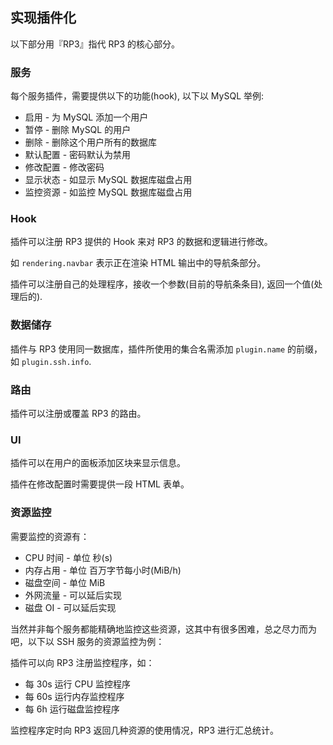 ## 实现插件化
以下部分用『RP3』指代 RP3 的核心部分。

### 服务
每个服务插件，需要提供以下的功能(hook), 以下以 MySQL 举例:

* 启用 - 为 MySQL 添加一个用户
* 暂停 - 删除 MySQL 的用户
* 删除 - 删除这个用户所有的数据库
* 默认配置 - 密码默认为禁用
* 修改配置 - 修改密码
* 显示状态 - 如显示 MySQL 数据库磁盘占用
* 监控资源 - 如监控 MySQL 数据库磁盘占用

### Hook
插件可以注册 RP3 提供的 Hook 来对 RP3 的数据和逻辑进行修改。

如 `rendering.navbar` 表示正在渲染 HTML 输出中的导航条部分。

插件可以注册自己的处理程序，接收一个参数(目前的导航条条目), 返回一个值(处理后的).

### 数据储存
插件与 RP3 使用同一数据库，插件所使用的集合名需添加 `plugin.name` 的前缀，如 `plugin.ssh.info`.

### 路由
插件可以注册或覆盖 RP3 的路由。

### UI
插件可以在用户的面板添加区块来显示信息。

插件在修改配置时需要提供一段 HTML 表单。

### 资源监控
需要监控的资源有：

* CPU 时间 - 单位 秒(s)
* 内存占用 - 单位 百万字节每小时(MiB/h)
* 磁盘空间 - 单位 MiB
* 外网流量 - 可以延后实现
* 磁盘 OI - 可以延后实现

当然并非每个服务都能精确地监控这些资源，这其中有很多困难，总之尽力而为吧，以下以 SSH 服务的资源监控为例：

插件可以向 RP3 注册监控程序，如：

* 每 30s 运行 CPU 监控程序
* 每 60s 运行内存监控程序
* 每 6h 运行磁盘监控程序

监控程序定时向 RP3 返回几种资源的使用情况，RP3 进行汇总统计。
